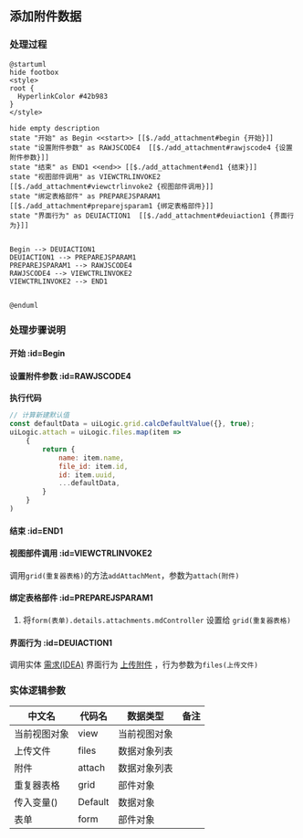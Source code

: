 ## 添加附件数据 <!-- {docsify-ignore-all} -->

   

### 处理过程

```plantuml
@startuml
hide footbox
<style>
root {
  HyperlinkColor #42b983
}
</style>

hide empty description
state "开始" as Begin <<start>> [[$./add_attachment#begin {开始}]]
state "设置附件参数" as RAWJSCODE4  [[$./add_attachment#rawjscode4 {设置附件参数}]]
state "结束" as END1 <<end>> [[$./add_attachment#end1 {结束}]]
state "视图部件调用" as VIEWCTRLINVOKE2  [[$./add_attachment#viewctrlinvoke2 {视图部件调用}]]
state "绑定表格部件" as PREPAREJSPARAM1  [[$./add_attachment#preparejsparam1 {绑定表格部件}]]
state "界面行为" as DEUIACTION1  [[$./add_attachment#deuiaction1 {界面行为}]]


Begin --> DEUIACTION1
DEUIACTION1 --> PREPAREJSPARAM1
PREPAREJSPARAM1 --> RAWJSCODE4
RAWJSCODE4 --> VIEWCTRLINVOKE2
VIEWCTRLINVOKE2 --> END1


@enduml
```


### 处理步骤说明

#### 开始 :id=Begin




#### 设置附件参数 :id=RAWJSCODE4



<p class="panel-title"><b>执行代码</b></p>

```javascript
// 计算新建默认值
const defaultData = uiLogic.grid.calcDefaultValue({}, true);
uiLogic.attach = uiLogic.files.map(item => 
    {
        return {
            name: item.name,
            file_id: item.id,
            id: item.uuid,
            ...defaultData,
        }
    }
)
```

#### 结束 :id=END1




#### 视图部件调用 :id=VIEWCTRLINVOKE2



调用`grid(重复器表格)`的方法`addAttachMent`，参数为`attach(附件)`
#### 绑定表格部件 :id=PREPAREJSPARAM1



1. 将`form(表单).details.attachments.mdController` 设置给  `grid(重复器表格)`

#### 界面行为 :id=DEUIACTION1



调用实体 [需求(IDEA)](module/ProdMgmt/Idea.md) 界面行为 [上传附件](module/ProdMgmt/Idea#界面行为) ，行为参数为`files(上传文件)`



### 实体逻辑参数

|    中文名   |    代码名    |  数据类型      |备注 |
| --------| --------| --------  | --------   |
|当前视图对象|view|当前视图对象||
|上传文件|files|数据对象列表||
|附件|attach|数据对象列表||
|重复器表格|grid|部件对象||
|传入变量(<i class="fa fa-check"/></i>)|Default|数据对象||
|表单|form|部件对象||
